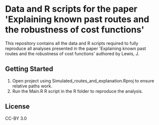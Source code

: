 # Data and R scripts for the paper 'Explaining known past routes and the robustness of cost functions'

This repository contains all the data and R scripts required to fully reproduce all analyses presented in the paper 'Explaining known past routes and the robustness of cost functions' authored by Lewis, J.

Getting Started
---------------

1. Open project using Simulated_routes_and_explanation.Rproj to ensure relative paths work.
2. Run the Main.R R script in the R folder to reproduce the analysis.

License
---------------
CC-BY 3.0